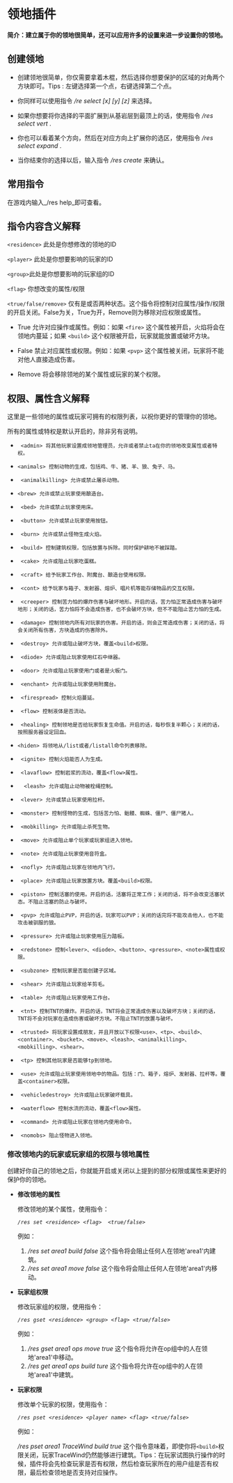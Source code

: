 # 领地插件

  **简介：建立属于你的领地很简单，还可以应用许多的设置来进一步设置你的领地。**

## 创建领地

* 创建领地很简单，你仅需要拿着木棍，然后选择你想要保护的区域的对角两个方块即可。Tips : 左键选择第一个点，右键选择第二个点。

* 你同样可以使用指令 _/re select [x] [y] [z]_ 来选择。

* 如果你想要将你选择的平面扩展到从基岩层到最顶上的话，使用指令 _/res select vert_ .

* 你也可以看着某个方向，然后在对应方向上扩展你的选区，使用指令 _/res select expand_ .

* 当你结束你的选择以后，输入指令 _/res create_ 来确认。

## 常用指令

在游戏内输入_/res help_即可查看。

## 指令内容含义解释

```<residence>``` 此处是你想修改的领地的ID

```<player>``` 此处是你想要影响的玩家的ID

```<group>```此处是你想要影响的玩家组的ID

```<flag>``` 你想改变的属性/权限

```<true/false/remove>``` 仅有是或否两种状态。这个指令将控制对应属性/操作/权限的开启关闭。False为关，True为开，Remove则为移除对应权限或属性。

 *  True 允许对应操作或属性。例如：如果 ```<fire>``` 这个属性被开启，火焰将会在领地内蔓延；如果 ```<build>``` 这个权限被开启，玩家就能放置或破坏方块。

 *  False 禁止对应属性或权限。例如：如果 ```<pvp>``` 这个属性被关闭，玩家将不能对他人直接造成伤害。

 * Remove 将会移除领地的某个属性或玩家的某个权限。

## 权限、属性含义解释

这里是一些领地的属性或玩家可拥有的权限列表，以祝你更好的管理你的领地。

所有的属性或特权是默认开启的，除非另有说明。

 * ``` <admin> 将其他玩家设置成领地管理员，允许或者禁止ta在你的领地改变属性或者特权。```

 * ``` <animals> 控制动物的生成，包括鸡、牛、猪、羊、狼、兔子、马。 ```

 * ``` <animalkilling> 允许或禁止屠杀动物。```

 * ``` <brew> 允许或禁止玩家使用酿造台。 ```

 * ``` <bed> 允许或禁止玩家使用床。```

 * ``` <button> 允许或禁止玩家使用按钮。```

 * ``` <burn> 允许或禁止怪物生成火焰。```

 * ``` <build> 控制建筑权限，包括放置与拆除。同时保护耕地不被踩踏。```

 * ``` <cake> 允许或阻止玩家吃蛋糕。```

 * ``` <craft> 给予玩家工作台、附魔台、酿造台使用权限。```

 * ``` <cont> 给予玩家与箱子、发射器、熔炉、唱片机等能存储物品的交互权限。```

 * ``` <creeper> 控制苦力怕的爆炸伤害与破坏地形。开启的话，苦力怕正常造成伤害与破坏地形；关闭的话，苦力怕将不会造成伤害，也不会破坏方块，但不不能阻止苦力怕的生成。```

 * ``` <damage> 控制领地内所有对玩家的伤害。开启的话，则会正常造成伤害；关闭的话，将会关闭所有伤害，方块造成的伤害除外。```

 * ``` <destroy> 允许或阻止破坏方块，覆盖<build>权限。```

 * ``` <diode> 允许或阻止玩家使用红石中继器。```

 * ``` <door> 允许或阻止玩家使用门或者是火板门。```

 * ``` <enchant> 允许或阻止玩家使用附魔台。```

 * ``` <firespread> 控制火焰蔓延。```

 * ``` <flow> 控制液体是否流动。```

 * ``` <healing> 控制领地是否给玩家恢复生命值。开启的话，每秒恢复半颗心；关闭的话，按照服务器设定回血。```

 * ``` <hiden> 将领地从/list或者/listall命令列表移除。 ```

 * ``` <ignite> 控制火焰能否人为生成。```

 * ``` <lavaflow> 控制岩浆的流动，覆盖<flow>属性。```

 * ```  <leash> 允许或阻止动物被栓绳控制。```

 * ``` <lever> 允许或禁止玩家使用拉杆。```

 * ``` <monster> 控制怪物的生成，包括苦力怕、骷髅、蜘蛛、僵尸、僵尸猪人。```

 * ``` <mobkilling> 允许或阻止杀死生物。```

 * ``` <move> 允许或阻止单个玩家或玩家组进入领地。```

 * ``` <note> 允许或阻止玩家使用音符盒。```

 * ``` <nofly> 允许或阻止玩家在领地内飞行。```

 * ``` <place> 允许或阻止玩家放置方块。覆盖<build>权限。```

 * ``` <piston> 控制活塞的使用。开启的话，活塞将正常工作；关闭的话，将不会改变活塞状态。不阻止活塞的防止与破坏。```

 * ``` <pvp> 允许或阻止PVP，开启的话，玩家可以PVP；关闭的话完将不能攻击他人，也不能攻击被驯服的狼。```

 * ``` <pressure> 允许或阻止玩家使用压力踏板。```

 * ``` <redstone> 控制<lever>、<diode>、<button>、<pressure>、<note>属性或权限。```

 * ``` <subzone> 控制玩家是否能创建子区域。```

 * ``` <shear> 允许或阻止玩家给羊剪毛。```

 * ``` <table> 允许或阻止玩家使用工作台。```

 * ``` <tnt> 控制TNT的爆炸。开启的话，TNT将会正常造成伤害以及破坏方块；关闭的话，TNT将不会对玩家在造成伤害或破坏方块。不阻止TNT的放置与破坏。```

 * ``` <trusted> 将玩家设置成朋友，并且开放以下权限<use>、<tp>、<build>、<container>、<bucket>、<move>、<leash>、<animalkilling>、<mobkilling>、<shear>。```

 * ``` <tp> 控制其他玩家是否能够tp到领地。```

 * ``` <use> 允许或阻止玩家使用领地中的物品。包括：门、箱子，熔炉、发射器、拉杆等。覆盖<container>权限。```

 * ``` <vehicledestroy> 允许或阻止玩家破坏载具。```

 * ``` <waterflow> 控制水流的流动，覆盖<flow>属性。```

 * ``` <command> 允许或阻止玩家在领地内使用命令。```

 * ``` <nomobs> 阻止怪物进入领地。```

### 修改领地内的玩家或玩家组的权限与领地属性

创建好你自己的领地之后，你就能开启或关闭以上提到的部分权限或属性来更好的保护你的领地。

 * **修改领地的属性**

    修改领地的某个属性，使用指令：

    _```/res set <residence> <flag>  <true/false>```_

    例如：
    
    1. _/res set area1 build false_ 这个指令将会阻止任何人在领地'area1'内建筑。
    2. _/res set area1 move false_ 这个指令将会阻止任何人在领地'area1'内移动。


 * **玩家组权限**
 
    修改玩家组的权限，使用指令：

    _```/res gset <residence> <group> <flag> <true/false>```_

    例如：

    1. _/res gset area1 ops move true_ 这个指令将允许在op组中的人在领地'area1'中移动。
    2.  _/res get area1 ops build ture_ 这个指令将允许在op组中的人在领地'area1'中建筑。

 * **玩家权限**
    
    修改单个玩家的权限，使用指令：

    _```/res pset <residence> <player name> <flag> <true/false>```_

    例如：

    _/res pset area1 TraceWind build true_ 这个指令意味着，即使你将```<build>```权限关闭，玩家TraceWind仍然能够进行建筑。Tips：在玩家试图执行操作的时候，插件将会先检查玩家是否有权限，然后检查玩家所在的用户组是否有权限，最后检查领地是否支持对应操作。
    
